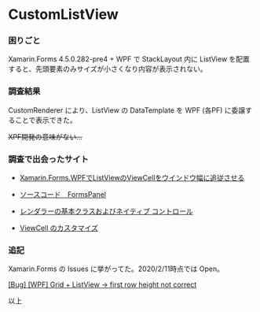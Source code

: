 # CustomListView

### 困りごと

Xamarin.Forms 4.5.0.282-pre4 + WPF で StackLayout 内に ListView を配置すると、先頭要素のみサイズが小さくなり内容が表示されない。



### 調査結果

CustomRenderer により、ListView の DataTemplate を WPF (各PF) に委譲することで表示できた。

~~XPF開発の意味がない…~~



### 調査で出会ったサイト

- [Xamarin.Forms.WPFでListViewのViewCellをウインドウ幅に追従させる](https://qiita.com/f-miyu/items/cadb22ff866719b3fb26)

- [ソースコード　FormsPanel](https://github.com/xamarin/Xamarin.Forms/blob/master/Xamarin.Forms.Platform.WPF/FormsPanel.cs)

- [レンダラーの基本クラスおよびネイティブ コントロール](https://docs.microsoft.com/ja-jp/xamarin/xamarin-forms/app-fundamentals/custom-renderer/renderers)
- [ViewCell のカスタマイズ](https://docs.microsoft.com/ja-jp/xamarin/xamarin-forms/app-fundamentals/custom-renderer/viewcell)



### 追記

Xamarin.Forms の Issues に挙がってた。2020/2/11時点では Open。

[[Bug] [WPF] Grid + ListView -> first row height not correct](https://github.com/xamarin/Xamarin.Forms/issues/6436)



以上